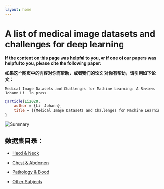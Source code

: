 ```yaml
---
layout: home
---
```


A list of medical image datasets and challenges for deep learning
==================================================================


**If the content on this page was helpful to you, or if one of our papers was helpful to you, please cite the following paper:**

**如果这个网页中的内容对你有帮助，或者我们的论文 对你有帮助，请引用如下论文：**

```
Medical Image Datasets and Challenges for Machine Learning: A Review. Johann Li. In press.
```

```bibtex
@article{Li2020,
    author = {Li, Johann},
    title = {{Medical Image Datasets and Challenges for Machine Learning: A Review}}
}
```

![Summary](figures/summary.png)

## 数据集目录：

* [Hecd & Neck](head-neck.html)

* [Chest & Abdomen](chest-abdomen.html)

* [Pathology & Blood](pathology-blood.html)

* [Other Subjects](others.html)


<!-- 自动生成 -->